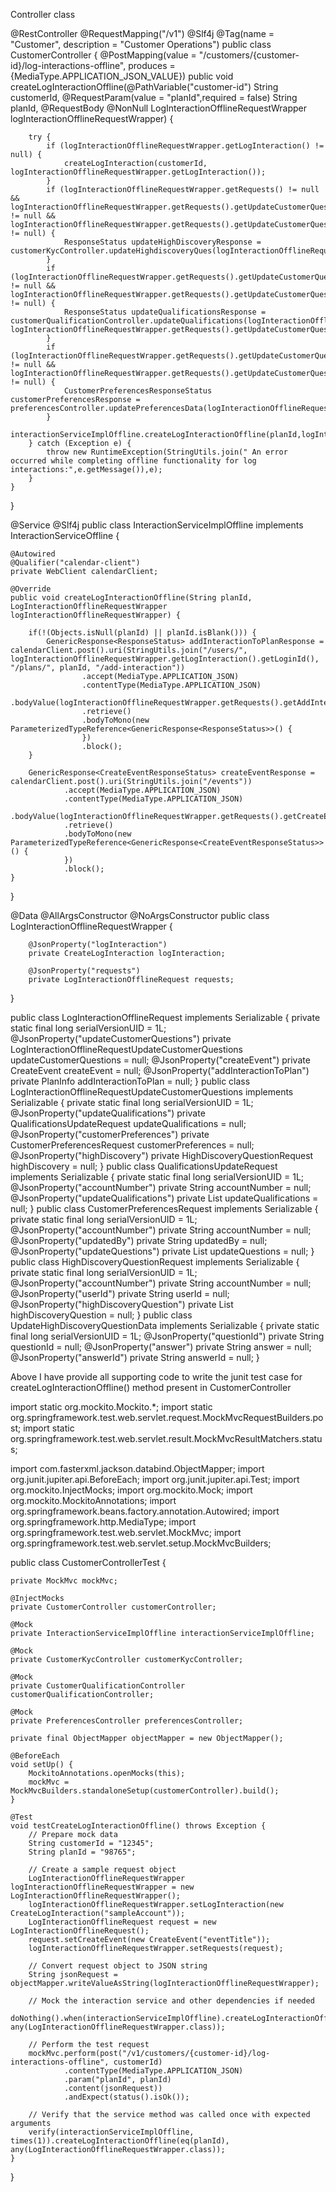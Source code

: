 Controller class

@RestController
@RequestMapping("/v1")
@Slf4j
@Tag(name = "Customer", description = "Customer Operations")
public class CustomerController {
@PostMapping(value = "/customers/{customer-id}/log-interactions-offline", produces = {MediaType.APPLICATION_JSON_VALUE})
    public void createLogInteractionOffline(@PathVariable("customer-id") String customerId,
                                            @RequestParam(value = "planId",required = false) String planId,
                                            @RequestBody @NonNull LogInteractionOfflineRequestWrapper logInteractionOfflineRequestWrapper) {

        try {
            if (logInteractionOfflineRequestWrapper.getLogInteraction() != null) {
                createLogInteraction(customerId, logInteractionOfflineRequestWrapper.getLogInteraction());
            }
            if (logInteractionOfflineRequestWrapper.getRequests() != null && logInteractionOfflineRequestWrapper.getRequests().getUpdateCustomerQuestions() != null && logInteractionOfflineRequestWrapper.getRequests().getUpdateCustomerQuestions().getHighDiscovery() != null) {
                ResponseStatus updateHighDiscoveryResponse = customerKycController.updateHighdiscoveryQues(logInteractionOfflineRequestWrapper.getRequests().getUpdateCustomerQuestions().getHighDiscovery()).getBody().getData();
            }
            if (logInteractionOfflineRequestWrapper.getRequests().getUpdateCustomerQuestions() != null && logInteractionOfflineRequestWrapper.getRequests().getUpdateCustomerQuestions().getUpdateQualifications() != null) {
                ResponseStatus updateQualificationsResponse = customerQualificationController.updateQualifications(logInteractionOfflineRequestWrapper.getLogInteraction().getAccountNumber(), logInteractionOfflineRequestWrapper.getRequests().getUpdateCustomerQuestions().getUpdateQualifications()).getBody().getData();
            }
            if (logInteractionOfflineRequestWrapper.getRequests().getUpdateCustomerQuestions() != null && logInteractionOfflineRequestWrapper.getRequests().getUpdateCustomerQuestions().getCustomerPreferences() != null) {
                CustomerPreferencesResponseStatus customerPreferencesResponse = preferencesController.updatePreferencesData(logInteractionOfflineRequestWrapper.getRequests().getUpdateCustomerQuestions().getCustomerPreferences()).getBody().getData();
            }
            interactionServiceImplOffline.createLogInteractionOffline(planId,logInteractionOfflineRequestWrapper);
        } catch (Exception e) {
            throw new RuntimeException(StringUtils.join(" An error occurred while completing offline functionality for log interactions:",e.getMessage()),e);
        }
    }
}

@Service
@Slf4j
public class InteractionServiceImplOffline implements InteractionServiceOffline {

    @Autowired
    @Qualifier("calendar-client")
    private WebClient calendarClient;

    @Override
    public void createLogInteractionOffline(String planId, LogInteractionOfflineRequestWrapper logInteractionOfflineRequestWrapper) {

        if(!(Objects.isNull(planId) || planId.isBlank())) {
            GenericResponse<ResponseStatus> addInteractionToPlanResponse = calendarClient.post().uri(StringUtils.join("/users/", logInteractionOfflineRequestWrapper.getLogInteraction().getLoginId(), "/plans/", planId, "/add-interaction"))
                    .accept(MediaType.APPLICATION_JSON)
                    .contentType(MediaType.APPLICATION_JSON)
                    .bodyValue(logInteractionOfflineRequestWrapper.getRequests().getAddInteractionToPlan())
                    .retrieve()
                    .bodyToMono(new ParameterizedTypeReference<GenericResponse<ResponseStatus>>() {
                    })
                    .block();
        }

        GenericResponse<CreateEventResponseStatus> createEventResponse = calendarClient.post().uri(StringUtils.join("/events"))
                .accept(MediaType.APPLICATION_JSON)
                .contentType(MediaType.APPLICATION_JSON)
                .bodyValue(logInteractionOfflineRequestWrapper.getRequests().getCreateEvent())
                .retrieve()
                .bodyToMono(new ParameterizedTypeReference<GenericResponse<CreateEventResponseStatus>>() {
                })
                .block();
    }
}

@Data
@AllArgsConstructor
@NoArgsConstructor
public class LogInteractionOfflineRequestWrapper {

        @JsonProperty("logInteraction")
        private CreateLogInteraction logInteraction;

        @JsonProperty("requests")
        private LogInteractionOfflineRequest requests;
}

public class LogInteractionOfflineRequest implements Serializable {
    private static final long serialVersionUID = 1L;
    @JsonProperty("updateCustomerQuestions")
    private LogInteractionOfflineRequestUpdateCustomerQuestions updateCustomerQuestions = null;
    @JsonProperty("createEvent")
    private CreateEvent createEvent = null;
    @JsonProperty("addInteractionToPlan")
    private PlanInfo addInteractionToPlan = null;
}
public class LogInteractionOfflineRequestUpdateCustomerQuestions implements Serializable {
    private static final long serialVersionUID = 1L;
    @JsonProperty("updateQualifications")
    private QualificationsUpdateRequest updateQualifications = null;
    @JsonProperty("customerPreferences")
    private CustomerPreferencesRequest customerPreferences = null;
    @JsonProperty("highDiscovery")
    private HighDiscoveryQuestionRequest highDiscovery = null;
}
public class QualificationsUpdateRequest implements Serializable {
    private static final long serialVersionUID = 1L;
    @JsonProperty("accountNumber")
    private String accountNumber = null;
    @JsonProperty("updateQualifications")
    private List<Qualification> updateQualifications = null;
}
public class CustomerPreferencesRequest implements Serializable {
    private static final long serialVersionUID = 1L;
    @JsonProperty("accountNumber")
    private String accountNumber = null;
    @JsonProperty("updatedBy")
    private String updatedBy = null;
    @JsonProperty("updateQuestions")
    private List<QuestionPreferences> updateQuestions = null;
}
public class HighDiscoveryQuestionRequest implements Serializable {
    private static final long serialVersionUID = 1L;
    @JsonProperty("accountNumber")
    private String accountNumber = null;
    @JsonProperty("userId")
    private String userId = null;
    @JsonProperty("highDiscoveryQuestion")
    private List<UpdateHighDiscoveryQuestionData> highDiscoveryQuestion = null;
}
public class UpdateHighDiscoveryQuestionData implements Serializable {
    private static final long serialVersionUID = 1L;
    @JsonProperty("questionId")
    private String questionId = null;
    @JsonProperty("answer")
    private String answer = null;
    @JsonProperty("answerId")
    private String answerId = null;
}

Above I have provide all supporting code to write the junit test case for createLogInteractionOffline() method present in CustomerController




import static org.mockito.Mockito.*;
import static org.springframework.test.web.servlet.request.MockMvcRequestBuilders.post;
import static org.springframework.test.web.servlet.result.MockMvcResultMatchers.status;

import com.fasterxml.jackson.databind.ObjectMapper;
import org.junit.jupiter.api.BeforeEach;
import org.junit.jupiter.api.Test;
import org.mockito.InjectMocks;
import org.mockito.Mock;
import org.mockito.MockitoAnnotations;
import org.springframework.beans.factory.annotation.Autowired;
import org.springframework.http.MediaType;
import org.springframework.test.web.servlet.MockMvc;
import org.springframework.test.web.servlet.setup.MockMvcBuilders;

public class CustomerControllerTest {

    private MockMvc mockMvc;

    @InjectMocks
    private CustomerController customerController;

    @Mock
    private InteractionServiceImplOffline interactionServiceImplOffline;

    @Mock
    private CustomerKycController customerKycController;

    @Mock
    private CustomerQualificationController customerQualificationController;

    @Mock
    private PreferencesController preferencesController;

    private final ObjectMapper objectMapper = new ObjectMapper();

    @BeforeEach
    void setUp() {
        MockitoAnnotations.openMocks(this);
        mockMvc = MockMvcBuilders.standaloneSetup(customerController).build();
    }

    @Test
    void testCreateLogInteractionOffline() throws Exception {
        // Prepare mock data
        String customerId = "12345";
        String planId = "98765";

        // Create a sample request object
        LogInteractionOfflineRequestWrapper logInteractionOfflineRequestWrapper = new LogInteractionOfflineRequestWrapper();
        logInteractionOfflineRequestWrapper.setLogInteraction(new CreateLogInteraction("sampleAccount"));
        LogInteractionOfflineRequest request = new LogInteractionOfflineRequest();
        request.setCreateEvent(new CreateEvent("eventTitle"));
        logInteractionOfflineRequestWrapper.setRequests(request);

        // Convert request object to JSON string
        String jsonRequest = objectMapper.writeValueAsString(logInteractionOfflineRequestWrapper);

        // Mock the interaction service and other dependencies if needed
        doNothing().when(interactionServiceImplOffline).createLogInteractionOffline(anyString(), any(LogInteractionOfflineRequestWrapper.class));

        // Perform the test request
        mockMvc.perform(post("/v1/customers/{customer-id}/log-interactions-offline", customerId)
                .contentType(MediaType.APPLICATION_JSON)
                .param("planId", planId)
                .content(jsonRequest))
                .andExpect(status().isOk());

        // Verify that the service method was called once with expected arguments
        verify(interactionServiceImplOffline, times(1)).createLogInteractionOffline(eq(planId), any(LogInteractionOfflineRequestWrapper.class));
    }
}
